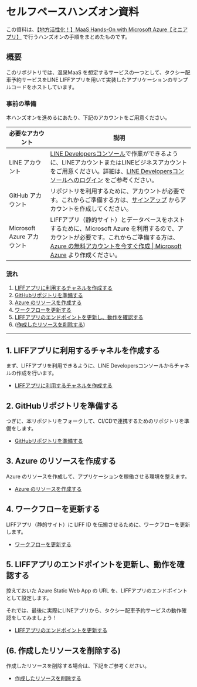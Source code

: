 # セルフペースハンズオン資料

この資料は、[【地方活性化！】MaaS Hands-On with Microsoft Azure【ミニアプリ】](https://linedevelopercommunity.connpass.com/event/220376/) で行うハンズオンの手順をまとめたものです。

## 概要

このリポジトリでは、温泉MaaS を想定するサービスの一つとして、タクシー配車予約サービスをLINE LIFFアプリを用いて実装したアプリケーションのサンプルコードをホストしています。

### 事前の準備

本ハンズオンを進めるにあたり、下記のアカウントをご用意ください。

| 必要なアカウント | 説明 |
|----|----|
| LINE アカウント | [LINE Developersコンソール](https://developers.line.biz/console/)で作業ができるように、LINEアカウントまたはLINEビジネスアカウントをご用意ください。詳細は、[LINE Developersコンソールへのログイン](https://developers.line.biz/ja/docs/line-developers-console/login-account/) をご参考ください。 |
| GitHub アカウント | リポジトリを利用するために、アカウントが必要です。これからご準備する方は、[サインアップ](https://github.com/signup) からアカウントを作成してください。 |
| Microsoft Azure アカウント | LIFFアプリ（静的サイト）とデータベースをホストするために、Microsoft Azure を利用するので、アカウントが必要です。これからご準備する方は、[Azure の無料アカウントを今すぐ作成 \| Microsoft Azure](https://azure.microsoft.com/ja-jp/free/) より作成ください。 |

### 流れ

1. [LIFFアプリに利用するチャネルを作成する](#1-liffアプリに利用するチャネルを作成する)
2. [GitHubリポジトリを準備する](#2-githubリポジトリを準備する)
3. [Azure のリソースを作成する](#3-azure-のリソースを作成する)
4. [ワークフローを更新する](#4-ワークフローを更新する)
5. [LIFFアプリのエンドポイントを更新し、動作を確認する](#5-liffアプリのエンドポイントを更新し、動作を確認する)
6. ([作成したリソースを削除する](#6-作成したリソースを削除する))

----

## 1. LIFFアプリに利用するチャネルを作成する

まず、LIFFアプリを利用できるように、LINE Developersコンソールからチャネルの作成を行います。

- [LIFFアプリに利用するチャネルを作成する](./create-line-channels.md)

## 2. GitHubリポジトリを準備する

 つぎに、本リポジトリをフォークして、CI/CDで連携するためのリポジトリを準備をします。

- [GitHubリポジトリを準備する](./prepare-your-repository.md)

## 3. Azure のリソースを作成する

Azure のリソースを作成して、アプリケーションを稼働させる環境を整えます。

- [Azure のリソースを作成する](./create-azure-resources.md)

## 4. ワークフローを更新する

LIFFアプリ（静的サイト）に LIFF ID を伝搬させるために、ワークフローを更新します。

- [ワークフローを更新する](./update-workflow.md)

## 5. LIFFアプリのエンドポイントを更新し、動作を確認する

控えておいた Azure Static Web App の URL を、LIFFアプリのエンドポイントとして設定します。

それでは、最後に実際にLINEアプリから、タクシー配車予約サービスの動作確認をしてみましょう！

- [LIFFアプリのエンドポイントを更新する](./update-liff-endpoint-and-congrats.md)

## (6. 作成したリソースを削除する)

作成したリソースを削除する場合は、下記をご参考ください。

- [作成したリソースを削除する](./cleanup-resources.md)